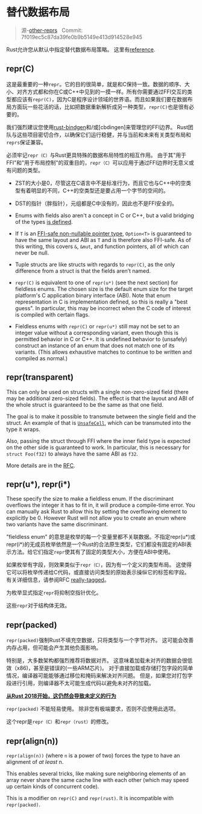 # 替代数据布局

> 源-[other-reprs](https://github.com/rust-lang-nursery/nomicon/blob/master/src/other-reprs.md) &nbsp; Commit: 7f019ec5c87da39fe0b9b5149e413d914528e945

Rust允许您从默认中指定替代数据布局策略。 这里有[reference].

## repr(C)

这是最重要的一种`repr`。它的目的很简单，就是和C保持一致。数据的顺序、大小、对齐方式都和你在C或C++中见到的一摸一样。所有你需要通过FFI交互的类型都应该有`repr(C)`，因为C是程序设计领域的世界语。而且如果我们要在数据布局方面玩一些花活的话，比如把数据重新解析成另一种类型，`repr(C)`也是很有必要的。

我们强烈建议您使用[rust-bindgen]和/或[cbdingen]来管理您的FFI边界。 Rust团队与这些项目密切合作，以确保它们运行稳健，并与当前和未来有关类型布局和`reprs`保证兼容。

必须牢记`repr（C）`与Rust更具特殊的数据布局特性的相互作用。 由于其"用于FFI"和"用于布局控制"的双重目的，`repr（C）`可以应用于通过FFI边界时无意义或有问题的类型。

* ZST的大小是0，尽管这在C语言中不是标准行为，而且它也与C++中的空类型有着明显的不同，C++的空类型还是要占用一个字节的空间的。

* DST的指针（胖指针），元组都是C中没有的，因此也不是FFI安全的。

* Enums with fields also aren't a concept in C or C++, but a valid bridging
  of the types [is defined][really-tagged].

* If `T` is an [FFI-safe non-nullable pointer
  type](ffi.html#the-nullable-pointer-optimization),
  `Option<T>` is guaranteed to have the same layout and ABI as `T` and is
  therefore also FFI-safe. As of this writing, this covers `&`, `&mut`,
  and function pointers, all of which can never be null.

* Tuple structs are like structs with regards to `repr(C)`, as the only
  difference from a struct is that the fields aren’t named.

* `repr(C)` is equivalent to one of `repr(u*)` (see the next section) for
fieldless enums. The chosen size is the default enum size for the target platform's C
application binary interface (ABI). Note that enum representation in C is implementation
defined, so this is really a "best guess". In particular, this may be incorrect
when the C code of interest is compiled with certain flags.

* Fieldless enums with `repr(C)` or `repr(u*)` still may not be set to an
integer value without a corresponding variant, even though this is
permitted behavior in C or C++. It is undefined behavior to (unsafely)
construct an instance of an enum that does not match one of its
variants. (This allows exhaustive matches to continue to be written and
compiled as normal.)

## repr(transparent)

This can only be used on structs with a single non-zero-sized field (there may
be additional zero-sized fields). The effect is that the layout and ABI of the
whole struct is guaranteed to be the same as that one field.

The goal is to make it possible to transmute between the single field and the
struct. An example of that is [`UnsafeCell`], which can be transmuted into
the type it wraps.

Also, passing the struct through FFI where the inner field type is expected on
the other side is guaranteed to work. In particular, this is necessary for `struct
Foo(f32)` to always have the same ABI as `f32`.

More details are in the [RFC][rfc-transparent].

## repr(u*), repr(i*)

These specify the size to make a fieldless enum. If the discriminant overflows the integer it has to fit in, it will produce a compile-time error. You can manually ask Rust to allow this by setting the overflowing element to explicitly be 0. However Rust will not allow you to create an enum where two variants have the same discriminant.

"fieldless enum" 的意思是枚举的每一个变量里都不关联数据。不指定repr(u*)或repr(i*)的无成员枚举依然是一个Rust的合法原生类型，它们都没有固定的ABI表示方法。给它们指定`repr`使其有了固定的类型大小，方便在ABI中使用。

如果枚举有字段，则效果类似于`repr（C）`，因为有一个定义的类型布局。 这使得它可以将枚举传递给C代码，或直接访问类型的原始表示操纵它的标签和字段。 有关详细信息，请参阅RFC [really-tagged]。

为枚举显式指定`repr`将抑制空指针优化。

这些`repr`对于结构体无效。

## repr(packed)

`repr(packed)`强制Rust不填充空数据，只将类型与一个字节对齐。 这可能会改善内存占用，但可能会产生其他负面影响。

特别是，大多数架构都强烈推荐将数据对齐。 这意味着加载未对齐的数据会很低效（x86)，甚至是错误的(一些ARM芯片)。 对于直接加载或存储打包字段的简单情况，编译器可能能够通过移位和掩码来解决对齐问题。 但是，如果您对打包字段进行引用，则编译器不太可能生成代码以避免未对齐的加载。

**[从Rust 2018开始，这仍然会导致未定义的行为][ub loads]**

`repr(packed)` 不能轻易使用。 除非您有极端要求，否则不应使用此选项。

这个repr是`repr（C）`和`repr（rust）`的修改。

## repr(align(n))

`repr(align(n))` (where `n` is a power of two) forces the type to have an
alignment of *at least* n.

This enables several tricks, like making sure neighboring elements of an array
never share the same cache line with each other (which may speed up certain
kinds of concurrent code).

This is a modifier on `repr(C)` and `repr(rust)`. It is incompatible with
`repr(packed)`.

[reference]: https://github.com/rust-rfcs/unsafe-code-guidelines/tree/master/reference/src/representation
[drop flags]: drop-flags.html
[ub loads]: https://github.com/rust-lang/rust/issues/27060
[`UnsafeCell`]: ../std/cell/struct.UnsafeCell.html
[rfc-transparent]: https://github.com/rust-lang/rfcs/blob/master/text/1758-repr-transparent.md
[really-tagged]: https://github.com/rust-lang/rfcs/blob/master/text/2195-really-tagged-unions.md
[rust-bindgen]: https://rust-lang-nursery.github.io/rust-bindgen/
[cbindgen]: https://github.com/eqrion/cbindgen
